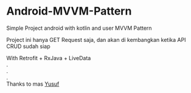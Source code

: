 # Android-MVVM-Pattern
Simple Project android with kotlin and user MVVM Pattern

Project ini hanya GET Request saja, dan akan di kembangkan ketika API CRUD sudah siap

With Retrofit + RxJava + LiveData
<br>.
<br>.
<br>.
<br>Thanks to mas [Yusuf](https://github.com/yoesuv/)

